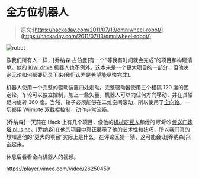 # 全方位机器人

> 原文:[https://hackaday.com/2011/07/13/omniwheel-robot/](https://hackaday.com/2011/07/13/omniwheel-robot/)

![](../Images/ba18d5f0346b4f2a476628c0c73b24d4.png "robot")

像我们所有人一样，[乔纳森·古伯曼]有一个“等我有时间就会完成”的项目和构建清单。他的 [Kiwi drive](http://upnotnorth.net/2011/07/10/kiwii/) 机器人也不例外。这本来是一个更大项目的一部分，但他决定无论如何都要记录下来(我们认为是希望能尽快完成)。

机器人使用一个完整的驱动装置四处走动。完整驱动器使用三个相隔 120 度的固定轮。车轮可以独立控制，加上一些矢量，机器人可以向任何方向移动，并在其轴距内旋转 360 度。当然，轮子必须能够在二维空间滚动，所以使用了[全向轮](http://www.thingiverse.com/thing:4902)。一切都用 Wiimote 双截棍控制，动作非常流畅。

[乔纳森]一天前在 Hack 上有几个项目，像他的[机械吃豆人](http://hackaday.com/2011/02/14/pactuator-mechanical-pac-man-frame/)和他的*可爱的* [传送门炮塔 plus he](http://hackaday.com/2011/04/25/portal-turret-plushie-is-cute-and-harmless/)。[乔纳森]在他的项目中真正展示了他的艺术性和技巧，所以我们真的想知道他的“更大的项目”实际上是什么。在评论区猜一猜，这可能会让[乔纳森]兴奋起来。

休息后看看全向机器人的视频。

<https://player.vimeo.com/video/26250459>

</div> </body> </html>